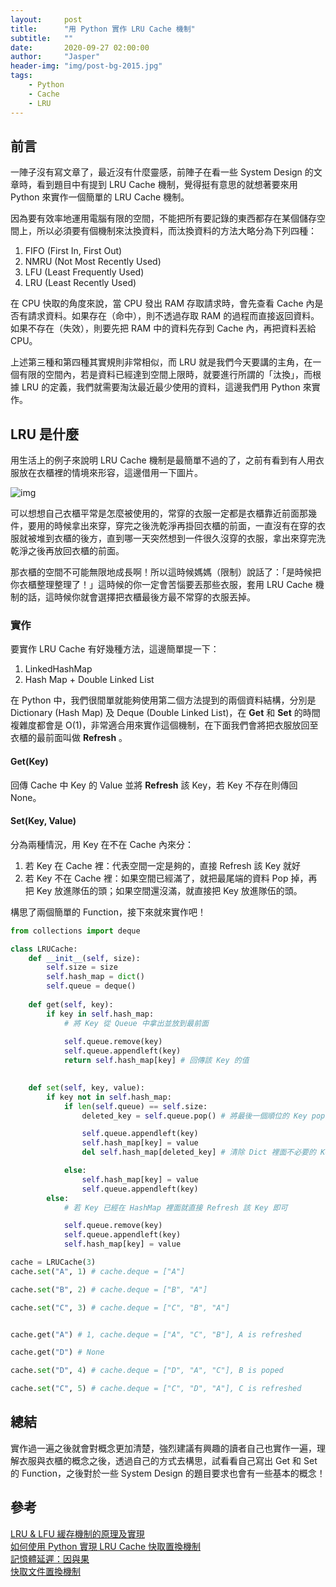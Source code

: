 ```yaml
---
layout:     post
title:      "用 Python 實作 LRU Cache 機制"
subtitle:   ""
date:       2020-09-27 02:00:00
author:     "Jasper"
header-img: "img/post-bg-2015.jpg"
tags:
    - Python
    - Cache
    - LRU
---
```

## 前言

一陣子沒有寫文章了，最近沒有什麼靈感，前陣子在看一些 System Design 的文章時，看到題目中有提到 LRU Cache 機制，覺得挺有意思的就想著要來用 Python 來實作一個簡單的 LRU Cache 機制。

因為要有效率地運用電腦有限的空間，不能把所有要記錄的東西都存在某個儲存空間上，所以必須要有個機制來汰換資料，而汰換資料的方法大略分為下列四種：

1. FIFO (First In, First Out)
2. NMRU (Not Most Recently Used)
3. LFU (Least Frequently Used)
4. LRU (Least Recently Used)

在 CPU 快取的角度來說，當 CPU 發出 RAM 存取請求時，會先查看 Cache 內是否有請求資料。如果存在（命中），則不透過存取 RAM 的過程而直接返回資料。如果不存在（失效），則要先把 RAM 中的資料先存到 Cache 內，再把資料丟給 CPU。

上述第三種和第四種其實規則非常相似，而 LRU 就是我們今天要講的主角，在一個有限的空間內，若是資料已經達到空間上限時，就要進行所謂的「汰換」，而根據 LRU 的定義，我們就需要淘汰最近最少使用的資料，這邊我們用 Python 來實作。

## LRU 是什麼

用生活上的例子來說明 LRU Cache 機制是最簡單不過的了，之前有看到有人用衣服放在衣櫃裡的情境來形容，這邊借用一下圖片。

![img](https://i.imgur.com/dFPNFYl.jpeg)

可以想想自己衣櫃平常是怎麼被使用的，常穿的衣服一定都是衣櫃靠近前面那幾件，要用的時候拿出來穿，穿完之後洗乾淨再掛回衣櫃的前面，一直沒有在穿的衣服就被堆到衣櫃的後方，直到哪一天突然想到一件很久沒穿的衣服，拿出來穿完洗乾淨之後再放回衣櫃的前面。

那衣櫃的空間不可能無限地成長啊！所以這時候媽媽（限制）說話了：「是時候把你衣櫃整理整理了！」這時候的你一定會苦惱要丟那些衣服，套用 LRU Cache 機制的話，這時候你就會選擇把衣櫃最後方最不常穿的衣服丟掉。

### 實作

要實作 LRU Cache 有好幾種方法，這邊簡單提一下：

1. LinkedHashMap
2. Hash Map + Double Linked List

在 Python 中，我們很間單就能夠使用第二個方法提到的兩個資料結構，分別是 Dictionary (Hash Map) 及 Deque (Double Linked List)，在 **Get** 和 **Set** 的時間複雜度都會是 O(1)，非常適合用來實作這個機制，在下面我們會將把衣服放回至衣櫃的最前面叫做 **Refresh** 。

#### Get(Key)

回傳 Cache 中 Key 的 Value 並將 **Refresh** 該 Key，若 Key 不存在則傳回 None。

#### Set(Key, Value)
分為兩種情況，用 Key 在不在 Cache 內來分：

1. 若 Key 在 Cache 裡：代表空間一定是夠的，直接 Refresh 該 Key 就好
2. 若 Key 不在 Cache 裡：如果空間已經滿了，就把最尾端的資料 Pop 掉，再把 Key 放進隊伍的頭；如果空間還沒滿，就直接把 Key 放進隊伍的頭。

構思了兩個簡單的 Function，接下來就來實作吧！

```python
from collections import deque

class LRUCache:
    def __init__(self, size):
        self.size = size
        self.hash_map = dict()
        self.queue = deque()
    
    def get(self, key):
        if key in self.hash_map:
            # 將 Key 從 Queue 中拿出並放到最前面
            
            self.queue.remove(key)
            self.queue.appendleft(key)
            return self.hash_map[key] # 回傳該 Key 的值

    
    def set(self, key, value):
        if key not in self.hash_map:
            if len(self.queue) == self.size:
                deleted_key = self.queue.pop() # 將最後一個順位的 Key pop 掉

                self.queue.appendleft(key)
                self.hash_map[key] = value
                del self.hash_map[deleted_key] # 清除 Dict 裡面不必要的 Key

            else:
                self.hash_map[key] = value
                self.queue.appendleft(key)
        else:
            # 若 Key 已經在 HashMap 裡面就直接 Refresh 該 Key 即可

            self.queue.remove(key)
            self.queue.appendleft(key)
            self.hash_map[key] = value

cache = LRUCache(3)
cache.set("A", 1) # cache.deque = ["A"]

cache.set("B", 2) # cache.deque = ["B", "A"]

cache.set("C", 3) # cache.deque = ["C", "B", "A"]


cache.get("A") # 1, cache.deque = ["A", "C", "B"], A is refreshed

cache.get("D") # None

cache.set("D", 4) # cache.deque = ["D", "A", "C"], B is poped

cache.set("C", 5) # cache.deque = ["C", "D", "A"], C is refreshed

```

## 總結

實作過一遍之後就會對概念更加清楚，強烈建議有興趣的讀者自己也實作一遍，理解衣服與衣櫃的概念之後，透過自己的方式去構思，試看看自己寫出 Get 和 Set 的 Function，之後對於一些 System Design 的題目要求也會有一些基本的概念！

## 參考

[LRU & LFU 緩存機制的原理及實現](https://zhuanlan.zhihu.com/p/120423040)<br>
[如何使用 Python 實現 LRU Cache 快取置換機制](https://blog.techbridge.cc/2019/04/06/how-to-use-python-implement-least-recently-used/)<br>
[記憶體延遲：因與果](https://www.jishuwen.com/d/2EVz/zh-tw)<br>
[快取文件置換機制](https://zh.wikipedia.org/wiki/%E5%BF%AB%E5%8F%96%E6%96%87%E4%BB%B6%E7%BD%AE%E6%8F%9B%E6%A9%9F%E5%88%B6)<br>
